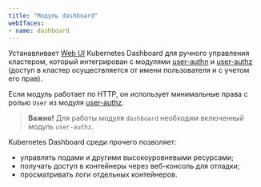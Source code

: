 ```yaml
---
title: "Модуль dashboard"
webIfaces:
- name: dashboard
---
```


Устанавливает [Web UI](https://github.com/kubernetes/dashboard) Kubernetes Dashboard для ручного управления кластером, который интегрирован с модулями [user-authn](../../modules/150-user-authn/) и [user-authz](../../modules/140-user-authz/) (доступ в кластер осуществляется от имени пользователя и с учетом его прав).

Если модуль работает по HTTP, он использует минимальные права с ролью `User` из модуля [user-authz](../../modules/140-user-authz/).

> **Важно!** Для работы модуля `dashboard` необходим включенный модуль `user-authz`.

Kubernetes Dashboard среди прочего позволяет:
- управлять подами и другими высокоуровневыми ресурсами;
- получать доступ в контейнеры через веб-консоль для отладки;
- просматривать логи отдельных контейнеров.
